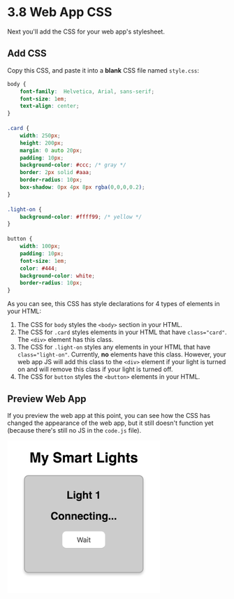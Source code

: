 # 3.8 Web App CSS

Next you'll add the CSS for your web app's stylesheet.

## Add CSS

Copy this CSS, and paste it into a **blank** CSS file named `style.css`:

```css
body {
    font-family:  Helvetica, Arial, sans-serif;
    font-size: 1em;
    text-align: center;
}

.card {
    width: 250px;
    height: 200px;
    margin: 0 auto 20px;
    padding: 10px;
    background-color: #ccc; /* gray */
    border: 2px solid #aaa;
    border-radius: 10px;
    box-shadow: 0px 4px 8px rgba(0,0,0,0.2);
}

.light-on {
    background-color: #ffff99; /* yellow */
}

button {
    width: 100px;
    padding: 10px;
    font-size: 1em;
    color: #444;
    background-color: white;
    border-radius: 10px;
}
```

As you can see, this CSS has style declarations for 4 types of elements in your HTML:

1. The CSS for `body` styles the `<body>` section in your HTML.
2. The CSS for `.card` styles elements in your HTML that have `class="card"`. The `<div>` element has this class.
3. The CSS for `.light-on` styles any elements in your HTML that have `class="light-on"`. Currently, **no** elements have this class. However, your web app JS will add this class to the `<div>` element if your light is turned on and will remove this class if your light is turned off.
4. The CSS for `button` styles the `<button>` elements in your HTML.

## Preview Web App

If you preview the web app at this point, you can see how the CSS has changed the appearance of the web app, but it still doesn't function yet \(because there's still no JS in the `code.js` file\).

![](../../.gitbook/assets/smart-light-web-app-css.png)

